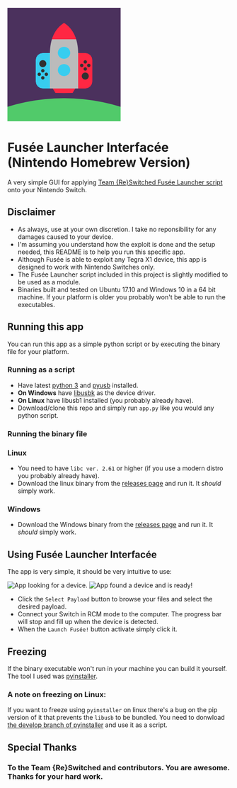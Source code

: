 ![A cute rocket in outerspace!](icon.png)
# Fusée Launcher Interfacée (Nintendo Homebrew Version)
A very simple GUI for applying [Team {Re}Switched Fusée Launcher script](https://github.com/reswitched/fusee-launcher) onto your Nintendo Switch.


## Disclaimer
* As always, use at your own discretion. I take no reponsibility for any damages caused to your device.
* I'm assuming you understand how the exploit is done and the setup needed, this README is to help you run this specific app.
* Although Fusée is able to exploit any Tegra X1 device, this app is designed to work with Nintendo Switches only.
* The Fusée Launcher script included in this project is slightly modified to be used as a module.
* Binaries built and tested on Ubuntu 17.10 and Windows 10 in a 64 bit machine. If your platform is older you probably won't be able to run the executables.


## Running this app
You can run this app as a simple python script or by executing the binary file for your platform.

### Running as a script
* Have latest [python 3](https://www.python.org/downloads/) and [pyusb](https://github.com/pyusb/pyusb) installed.
* __On Windows__ have [libusbk](http://libusbk.sourceforge.net/UsbK3/index.html) as the device driver.
* __On Linux__ have libusb1 installed (you probably already have).
* Download/clone this repo and simply run `app.py` like you would any python script.


### Running the binary file
### Linux
* You need to have `libc ver. 2.61` or higher (if you use a modern distro you probably already have).
* Download the linux binary from the [releases page](https://github.com/falquinho/fusee-interfacee-tk/releases) and run it. It *should* simply work.

### Windows
* Download the Windows binary from the [releases page](https://github.com/falquinho/fusee-interfacee-tk/releases) and run it. It *should* simply work.

## Using Fusée Launcher Interfacée
The app is very simple, it should be very intuitive to use:

![App looking for a device.](https://image.ibb.co/n1CEv8/fusee_interfacee_ss0.png) ![App found a device and is ready!](https://image.ibb.co/ep6ra8/fusee_interfacee_ss1.png)
* Click the `Select Payload` button to browse your files and select the desired payload.
* Connect your Switch in RCM mode to the computer. The progress bar will stop and fill up when the device is detected.
* When the `Launch Fusée!` button activate simply click it.


## Freezing
If the binary executable won't run in your machine you can build it yourself. The tool I used was [pyinstaller](https://www.pyinstaller.org/).

### A note on freezing on Linux:
If you want to freeze using `pyinstaller` on linux there's a bug on the pip version of it that prevents the `libusb` to 
be bundled. You need to donwload [the develop branch of pyinstaller](https://github.com/pyinstaller/pyinstaller/tree/develop) and use it as a script. 

## Special Thanks
### To the Team {Re}Switched and contributors. You are awesome. Thanks for your hard work.
